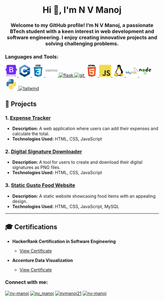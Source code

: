 <h1 align="center">Hi 👋, I'm N V Manoj</h1>
<h3 align="center">Welcome to my GitHub profile! I’m N V Manoj, a passionate BTech student with a keen interest in web development and software engineering. I enjoy creating innovative projects and solving challenging problems.</h3>

<h3 align="left">Languages and Tools:</h3>
<p align="left"> <a href="https://getbootstrap.com" target="_blank" rel="noreferrer"> <img src="https://raw.githubusercontent.com/devicons/devicon/master/icons/bootstrap/bootstrap-plain-wordmark.svg" alt="bootstrap" width="40" height="40"/> </a> <a href="https://www.w3schools.com/cpp/" target="_blank" rel="noreferrer"> <img src="https://raw.githubusercontent.com/devicons/devicon/master/icons/cplusplus/cplusplus-original.svg" alt="cplusplus" width="40" height="40"/> </a> <a href="https://www.w3schools.com/css/" target="_blank" rel="noreferrer"> <img src="https://raw.githubusercontent.com/devicons/devicon/master/icons/css3/css3-original-wordmark.svg" alt="css3" width="40" height="40"/> </a> <a href="https://expressjs.com" target="_blank" rel="noreferrer"> <img src="https://raw.githubusercontent.com/devicons/devicon/master/icons/express/express-original-wordmark.svg" alt="express" width="40" height="40"/> </a> <a href="https://flask.palletsprojects.com/" target="_blank" rel="noreferrer"> <img src="https://www.vectorlogo.zone/logos/pocoo_flask/pocoo_flask-icon.svg" alt="flask" width="40" height="40"/> </a> <a href="https://git-scm.com/" target="_blank" rel="noreferrer"> <img src="https://www.vectorlogo.zone/logos/git-scm/git-scm-icon.svg" alt="git" width="40" height="40"/> </a> <a href="https://www.w3.org/html/" target="_blank" rel="noreferrer"> <img src="https://raw.githubusercontent.com/devicons/devicon/master/icons/html5/html5-original-wordmark.svg" alt="html5" width="40" height="40"/> </a> <a href="https://developer.mozilla.org/en-US/docs/Web/JavaScript" target="_blank" rel="noreferrer"> <img src="https://raw.githubusercontent.com/devicons/devicon/master/icons/javascript/javascript-original.svg" alt="javascript" width="40" height="40"/> </a> <a href="https://www.linux.org/" target="_blank" rel="noreferrer"> <img src="https://raw.githubusercontent.com/devicons/devicon/master/icons/linux/linux-original.svg" alt="linux" width="40" height="40"/> </a> <a href="https://www.mysql.com/" target="_blank" rel="noreferrer"> <img src="https://raw.githubusercontent.com/devicons/devicon/master/icons/mysql/mysql-original-wordmark.svg" alt="mysql" width="40" height="40"/> </a> <a href="https://nodejs.org" target="_blank" rel="noreferrer"> <img src="https://raw.githubusercontent.com/devicons/devicon/master/icons/nodejs/nodejs-original-wordmark.svg" alt="nodejs" width="40" height="40"/> </a> <a href="https://www.python.org" target="_blank" rel="noreferrer"> <img src="https://raw.githubusercontent.com/devicons/devicon/master/icons/python/python-original.svg" alt="python" width="40" height="40"/> </a> <a href="https://tailwindcss.com/" target="_blank" rel="noreferrer"> <img src="https://www.vectorlogo.zone/logos/tailwindcss/tailwindcss-icon.svg" alt="tailwind" width="40" height="40"/> </a> </p>

## 🚀 Projects

### 1. [Expense Tracker](https://github.com/NV-Manoj/ExpenseTracker)
- **Description:** A web application where users can add their expenses and calculate the total.
- **Technologies Used:** HTML, CSS, JavaScript

### 2. [Digital Signature Downloader](https://github.com/NV-Manoj/DigitalSignatureDownloader)
- **Description:** A tool for users to create and download their digital signatures as PNG files.
- **Technologies Used:** HTML, CSS, JavaScript

### 3. [Static Gusto Food Website](https://github.com/NV-Manoj/GustoFood)
- **Description:** A static website showcasing food items with an appealing design.
- **Technologies Used:** HTML, CSS, JavaScript, MySQL

---

## 🎓 Certifications

- **HackerRank Certification in Software Engineering**
  - [View Certificate](https://github.com/NV-Manoj/HackerRankSoftwareEngineerIntern)

- **Accenture Data Visualization**
  - [View Certificate](https://github.com/NV-Manoj/AccentureCertificate)
 

<h3 align="left">Connect with me:</h3>
<p align="left">
<a href="https://linkedin.com/in/nv-manoj" target="blank"><img align="center" src="https://raw.githubusercontent.com/rahuldkjain/github-profile-readme-generator/master/src/images/icons/Social/linked-in-alt.svg" alt="nv-manoj" height="30" width="40" /></a>
<a href="https://instagram.com/nv_manoj" target="blank"><img align="center" src="https://raw.githubusercontent.com/rahuldkjain/github-profile-readme-generator/master/src/images/icons/Social/instagram.svg" alt="nv_manoj" height="30" width="40" /></a>
<a href="https://www.hackerrank.com/nvmanoj21" target="blank"><img align="center" src="https://raw.githubusercontent.com/rahuldkjain/github-profile-readme-generator/master/src/images/icons/Social/hackerrank.svg" alt="nvmanoj21" height="30" width="40" /></a>
<a href="https://www.leetcode.com/nv-manoj" target="blank"><img align="center" src="https://raw.githubusercontent.com/rahuldkjain/github-profile-readme-generator/master/src/images/icons/Social/leet-code.svg" alt="nv-manoj" height="30" width="40" /></a>
</p>

